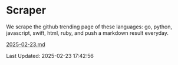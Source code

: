 # Scraper

We scrape the github trending page of these languages: go, python, javascript, swift, html, ruby, and push a markdown result everyday.

[2025-02-23.md](https://github.com/henson/Scraper/blob/master/2025-02-23.md)

Last Updated: 2025-02-23 17:42:56